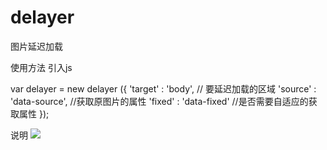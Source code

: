# delayer
图片延迟加载

使用方法
引入js

var delayer = new delayer ({
  'target' : 'body',    // 要延迟加载的区域
  'source' : 'data-source', //获取原图片的属性
  'fixed' : 'data-fixed' //是否需要自适应的获取属性
});

说明
<img src="默认图片" data-source="要显示的图片" data-fixed="是否根据父级自适应图片" />
